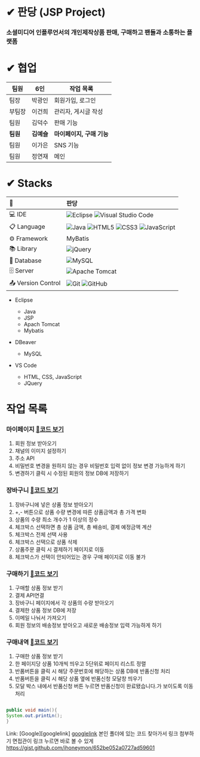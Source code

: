 # ✔ 판당 (JSP Project) 
### 소셜미디어 인플루언서의 개인제작상품 판매, 구매하고 팬들과 소통하는 플랫폼  
  
  
# ✔ 협업 
| 팀원  | 6인  |  작업 목록  |
| --- | --- | --- |
| 팀장 | 박광인 | 회원가입, 로그인 |
| 부팀장 | 이건희 | 관리자, 게시글 작성 |
| 팀원 | 김덕수 | 판매 기능 |
| **팀원** | **김예슬** | **마이페이지, 구매 기능** |
| 팀원 | 이가은 | SNS 기능 |
| 팀원 | 정연재 | 메인 |  
  
  
# ✔ Stacks
| 🐼  | 판당  |
| :--- | :--- |
| 💻 IDE | ![Eclipse](https://img.shields.io/badge/Eclipse-FE7A16.svg?style=for-the-badge&logo=Eclipse&logoColor=white)  ![Visual Studio Code](https://img.shields.io/badge/Visual%20Studio%20Code-0078d7.svg?style=for-the-badge&logo=visual-studio-code&logoColor=white)  |  
| 📋 Language | ![Java](https://img.shields.io/badge/java-%23ED8B00.svg?style=for-the-badge&logo=openjdk&logoColor=white) ![HTML5](https://img.shields.io/badge/html5-%23E34F26.svg?style=for-the-badge&logo=html5&logoColor=white) ![CSS3](https://img.shields.io/badge/css3-%231572B6.svg?style=for-the-badge&logo=css3&logoColor=white) ![JavaScript](https://img.shields.io/badge/javascript-%23323330.svg?style=for-the-badge&logo=javascript&logoColor=%23F7DF1E)  |
| ⚙️ Framework | MyBatis |
| 📚 Library | ![jQuery](https://img.shields.io/badge/jquery-%230769AD.svg?style=for-the-badge&logo=jquery&logoColor=white) |
| 💾 Database | 	![MySQL](https://img.shields.io/badge/mysql-%2300f.svg?style=for-the-badge&logo=mysql&logoColor=white) |
| 🗄️ Server | ![Apache Tomcat](https://img.shields.io/badge/apache%20tomcat-%23F8DC75.svg?style=for-the-badge&logo=apache-tomcat&logoColor=black) |  
| 📤 Version Control | ![Git](https://img.shields.io/badge/git-%23F05033.svg?style=for-the-badge&logo=git&logoColor=white) ![GitHub](https://img.shields.io/badge/github-%23121011.svg?style=for-the-badge&logo=github&logoColor=white) |
 
- Eclipse
  - Java  
  - JSP
  - Apach Tomcat
  - Mybatis 

- DBeaver
  - MySQL 
  
- VS Code
  - HTML, CSS, JavaScript
  - JQuery  
  
  
# 작업 목록
### 마이페이지 [🔗코드 보기](https://github.com/EllyKimHub/pandang/wiki)
1. 회원 정보 받아오기
2. 채널의 이미지 설정하기
3. 주소 API
4. 비밀번호 변경을 원하지 않는 경우 비밀번호 입력 없이 정보 변경 가능하게 하기
5. 변경하기 클릭 시 수정된 회원의 정보 DB에 저장하기
### 장바구니 [🔗코드 보기](https://github.com/EllyKimHub/pandang/wiki)
1. 장바구니에 넣은 상품 정보 받아오기
2.  +,- 버튼으로 상품 수량 변경에 따른 상품금액과 총 가격 변화 
3. 상품의 수량 최소 개수가 1 이상의 정수
4.  체크박스 선택하면 총 상품 금액, 총 배송비, 결제 예정금액 계산
5.  체크박스 전체 선택 사용
6.  체크박스 선택으로 상품 삭제 
7.  상품주문 클릭 시 결제하기 페이지로 이동
8.  체크박스가 선택이 안되어있는 경우 구매 페이지로 이동 불가
### 구매하기 [🔗코드 보기](https://github.com/EllyKimHub/pandang/wiki)
1. 구매할 상품 정보 받기
2.  결제 API연결
3. 장바구니 페이지에서 각 상품의 수량 받아오기
4. 결제한 상품 정보 DB에 저장
5.  이메일 나눠서 가져오기
6.  회원 정보의 배송정보 받아오고 새로운 배송정보 입력 가능하게 하기
### 구매내역 [🔗코드 보기](https://github.com/EllyKimHub/pandang/wiki)
1. 구매한 상품 정보 받기
2. 한 페이지당 상품 10개씩 띄우고 5단위로 페이지 리스트 정렬
3. 반품버튼을 클릭 시 해당 주문번호에 해당하는 상품 DB에 반품신청 처리
4. 반품버튼을 클릭 시 해당 상품 옆에 반품신청 모달창 띄우기
5. 모달 박스 내에서 반품신청 버튼 누르면 반품신청이 완료됐습니다.가 보이도록 이동처리
  
  
```java

public void main(){
System.out.printLn();
}

```

Link: [Google][googlelink]
[googlelink](https://google.com, "Go google")
본인 폴더에 있는 코드 찾아가서 링크 첨부하기 면접관이 링크 누르면 바로 볼 수 있게
https://gist.github.com/ihoneymon/652be052a0727ad59601 
